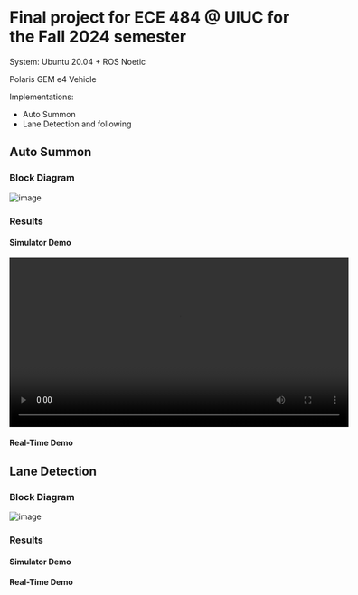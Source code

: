 # Final project for ECE 484 @ UIUC for the Fall 2024 semester
System: Ubuntu 20.04 + ROS Noetic

Polaris GEM e4 Vehicle

Implementations:
  - Auto Summon
  - Lane Detection and following

## Auto Summon
### Block Diagram

![image](https://github.com/user-attachments/assets/7d60a845-2e16-4009-ba98-18643983bdef)

### Results
#### Simulator Demo
<video width="600" controls>
  <source src="[https://github.com/your-username/your-repo/raw/main/assets/video.mp4](https://github.com/brijesh2709/Polaris-GEM-Car-AutoSummon-and-LaneDetection/blob/main/assets/Loop%20Final%20Video.mp4)" type="video/mp4">
  Your browser does not support the video tag.
</video>

#### Real-Time Demo

## Lane Detection
### Block Diagram

![image](https://github.com/user-attachments/assets/e37fbbaa-aaed-4d8c-bd76-8cd184466ac5)

### Results
#### Simulator Demo

#### Real-Time Demo
